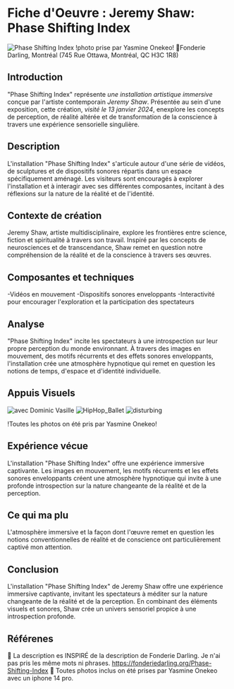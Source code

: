 # Fiche d'Oeuvre : Jeremy Shaw: Phase Shifting Index
![Phase Shifting Index](https://github.com/yas0reo/H24_V11_inspirations_onekeo/assets/143228707/39d2b357-dd19-401c-b5a2-64da1d6422e8)
!photo prise par Yasmine Onekeo!
📍Fonderie Darling, Montréal
(745 Rue Ottawa, Montréal, QC H3C 1R8)


## Introduction

"Phase Shifting Index" représente *une installation artistique immersive* conçue par l'artiste contemporain *Jeremy Shaw*. Présentée au sein d'une exposition, cette création, *visité le 13 janvier 2024*, enexplore les concepts de perception, de réalité altérée et de transformation de la conscience à travers une expérience sensorielle singulière.


## Description

L'installation "Phase Shifting Index" s'articule autour d'une série de vidéos, de sculptures et de dispositifs sonores répartis dans un espace spécifiquement aménagé. Les visiteurs sont encouragés à explorer l'installation et à interagir avec ses différentes composantes, incitant à des réflexions sur la nature de la réalité et de l'identité.


## Contexte de création

Jeremy Shaw, artiste multidisciplinaire, explore les frontières entre science, fiction et spiritualité à travers son travail. Inspiré par les concepts de neurosciences et de transcendance, Shaw remet en question notre compréhension de la réalité et de la conscience à travers ses œuvres.

## Composantes et techniques

-Vidéos en mouvement
-Dispositifs sonores enveloppants
-Interactivité pour encourager l'exploration et la participation des spectateurs

## Analyse

"Phase Shifting Index" incite les spectateurs à une introspection sur leur propre perception du monde environnant. À travers des images en mouvement, des motifs récurrents et des effets sonores enveloppants, l'installation crée une atmosphère hypnotique qui remet en question les notions de temps, d'espace et d'identité individuelle.


## Appuis Visuels

![avec Dominic Vasille](https://github.com/yas0reo/H24_V11_inspirations_onekeo/assets/143228707/f08ff04a-81b4-44f5-9ffc-38f1c49db0a5)
![HipHop_Ballet](https://github.com/yas0reo/H24_V11_inspirations_onekeo/assets/143228707/bfc98b39-a1cb-423c-b4db-324b71468516)
![disturbing](https://github.com/yas0reo/H24_V11_inspirations_onekeo/assets/143228707/cb9acdb6-2cf0-440c-8b41-e2f974d704fa)

!Toutes les photos on été pris par Yasmine Onekeo!

## Expérience vécue

L'installation "Phase Shifting Index" offre une expérience immersive captivante. Les images en mouvement, les motifs récurrents et les effets sonores enveloppants créent une atmosphère hypnotique qui invite à une profonde introspection sur la nature changeante de la réalité et de la perception.

## Ce qui ma plu

L'atmosphère immersive et la façon dont l'œuvre remet en question les notions conventionnelles de réalité et de conscience ont particulièrement captivé mon attention.

## Conclusion

L'installation "Phase Shifting Index" de Jeremy Shaw offre une expérience immersive captivante, invitant les spectateurs à méditer sur la nature changeante de la réalité et de la perception. En combinant des éléments visuels et sonores, Shaw crée un univers sensoriel propice à une introspection profonde.


## Référenes
📄 La description es INSPIRÉ de la description de Fonderie Darling. Je n'ai pas pris les même mots ni phrases.
https://fonderiedarling.org/Phase-Shifting-Index
📸 Toutes photos inclus on été prises par Yasmine Onekeo avec un iphone 14 pro.

